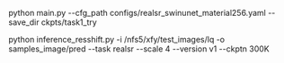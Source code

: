 python main.py --cfg_path configs/realsr_swinunet_material256.yaml --save_dir ckpts/task1_try

python inference_resshift.py -i /nfs5/xfy/test_images/lq -o samples_image/pred --task realsr --scale 4 --version v1 --ckptn 300K
